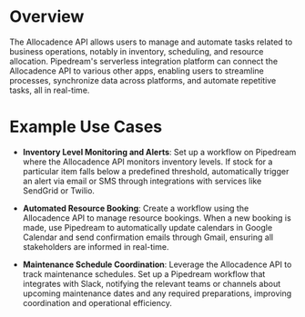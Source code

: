 # Overview

The Allocadence API allows users to manage and automate tasks related to business operations, notably in inventory, scheduling, and resource allocation. Pipedream's serverless integration platform can connect the Allocadence API to various other apps, enabling users to streamline processes, synchronize data across platforms, and automate repetitive tasks, all in real-time.

# Example Use Cases

- **Inventory Level Monitoring and Alerts**: Set up a workflow on Pipedream where the Allocadence API monitors inventory levels. If stock for a particular item falls below a predefined threshold, automatically trigger an alert via email or SMS through integrations with services like SendGrid or Twilio.

- **Automated Resource Booking**: Create a workflow using the Allocadence API to manage resource bookings. When a new booking is made, use Pipedream to automatically update calendars in Google Calendar and send confirmation emails through Gmail, ensuring all stakeholders are informed in real-time.

- **Maintenance Schedule Coordination**: Leverage the Allocadence API to track maintenance schedules. Set up a Pipedream workflow that integrates with Slack, notifying the relevant teams or channels about upcoming maintenance dates and any required preparations, improving coordination and operational efficiency.
